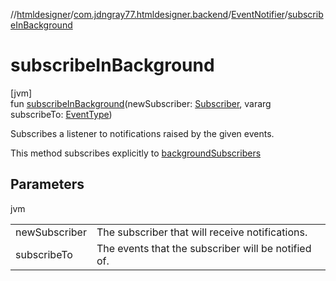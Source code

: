 //[htmldesigner](../../../index.md)/[com.jdngray77.htmldesigner.backend](../index.md)/[EventNotifier](index.md)/[subscribeInBackground](subscribe-in-background.md)

# subscribeInBackground

[jvm]\
fun [subscribeInBackground](subscribe-in-background.md)(newSubscriber: [Subscriber](../-subscriber/index.md), vararg subscribeTo: [EventType](../-event-type/index.md))

Subscribes a listener to notifications raised by the given events.

This method subscribes explicitly to [backgroundSubscribers](background-subscribers.md)

## Parameters

jvm

| | |
|---|---|
| newSubscriber | The subscriber that will receive notifications. |
| subscribeTo | The events that the subscriber will be notified of. |
